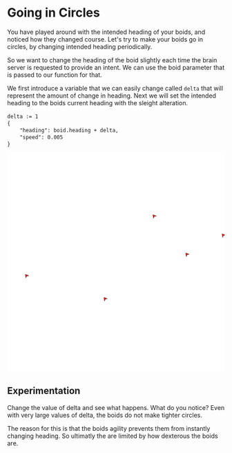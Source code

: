 # Going in Circles
You have played around with the intended heading of your boids, and
noticed how they changed course. Let's try to make your boids go in
circles, by changing intended heading periodically.

So we want to change the heading of the boid slightly each time the
brain server is requested to provide an intent. We can use the boid
parameter that is passed to our function for that.

We first introduce a variable that we can easily change called `delta`
that will represent the amount of change in heading.
Next we will set the intended heading to the boids current heading 
with the sleight alteration.

```
delta := 1
{
    "heading": boid.heading + delta,
    "speed": 0.005
}
```

![Boids going in circles](../image/circles.png)

## Experimentation
Change the value of delta and see what happens. What do you notice?
Even with very large values of delta, the boids do not make tighter circles.

The reason for this is that the boids agility prevents them from instantly
changing heading. So ultimatly the are limited by how dexterous the boids are.